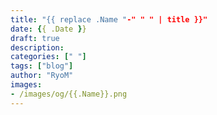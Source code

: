 ```yaml
---
title: "{{ replace .Name "-" " " | title }}"
date: {{ .Date }}
draft: true
description: 
categories: [" "]
tags: ["blog"]
author: "RyoM"
images:
- /images/og/{{.Name}}.png
---
```


